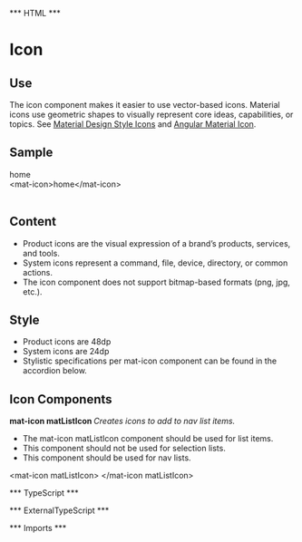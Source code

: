 *** HTML ***
# Icon

## Use
The icon component makes it easier to use vector-based icons. Material icons use geometric shapes to visually
    represent core ideas, capabilities, or topics. 
See [Material Design Style Icons](https://material.io/guidelines/style/icons.html) and [Angular Material Icon](https://material.angular.io/components/icon/overview).

## Sample
<mat-tab-group>
    <mat-tab label="Component Sample">
        <div class="tab-height">
            <mat-icon>home</mat-icon>
        </div>
    </mat-tab>
    <mat-tab label="HTML"><div class="tab-height">
        <table style="width:100%">
            &lt;mat-icon&gt;home&lt;/mat-icon&gt;
        </table>
    </div></mat-tab>
</mat-tab-group>

## Content

* Product icons are the visual expression of a brand’s products, services, and tools.
* System icons represent a command, file, device, directory, or common actions.
* The icon component does not support bitmap-based formats (png, jpg, etc.).

## Style

* Product icons are 48dp
* System icons are 24dp
* Stylistic specifications per mat-icon component can be found in the accordion below.

## Icon Components

<mat-accordion id = "accordion">
    <mat-expansion-panel>
        <mat-expansion-panel-header>
            <mat-panel-title><b>
                mat-icon matListIcon
            </b></mat-panel-title>
            <mat-panel-description><i>Creates icons to add to nav list items.</i></mat-panel-description>
        </mat-expansion-panel-header>
        <mat-tab-group>
            <mat-tab label="Component Styling"><div class="tab-height">
                <ul>
                    <li>The mat-icon matListIcon component should be used for list items.</li>
                    <li>This component should not be used for selection lists.</li>
                    <li>This component should be used for nav lists.</li>
                </ul>
            </div></mat-tab>
            <mat-tab label="HTML"><div class="tab-height">
                <p>&lt;mat-icon matListIcon&gt; &lt;/mat-icon matListIcon&gt;</p>
            </div></mat-tab>
        </mat-tab-group>
    </mat-expansion-panel>
</mat-accordion>

*** TypeScript *** 

*** ExternalTypeScript ***

*** Imports ***